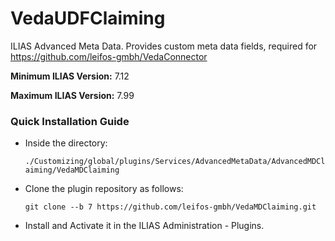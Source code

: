 # VedaUDFClaiming
ILIAS Advanced Meta Data. Provides custom meta data fields, required for https://github.com/leifos-gmbh/VedaConnector

**Minimum ILIAS Version:**
7.12   

**Maximum ILIAS Version:**
7.99

### Quick Installation Guide
- Inside the directory:

    `./Customizing/global/plugins/Services/AdvancedMetaData/AdvancedMDClaiming/VedaMDClaiming`
    
- Clone the plugin repository as follows:
     
      git clone --b 7 https://github.com/leifos-gmbh/VedaMDClaiming.git

- Install and Activate it in the ILIAS Administration - Plugins.

